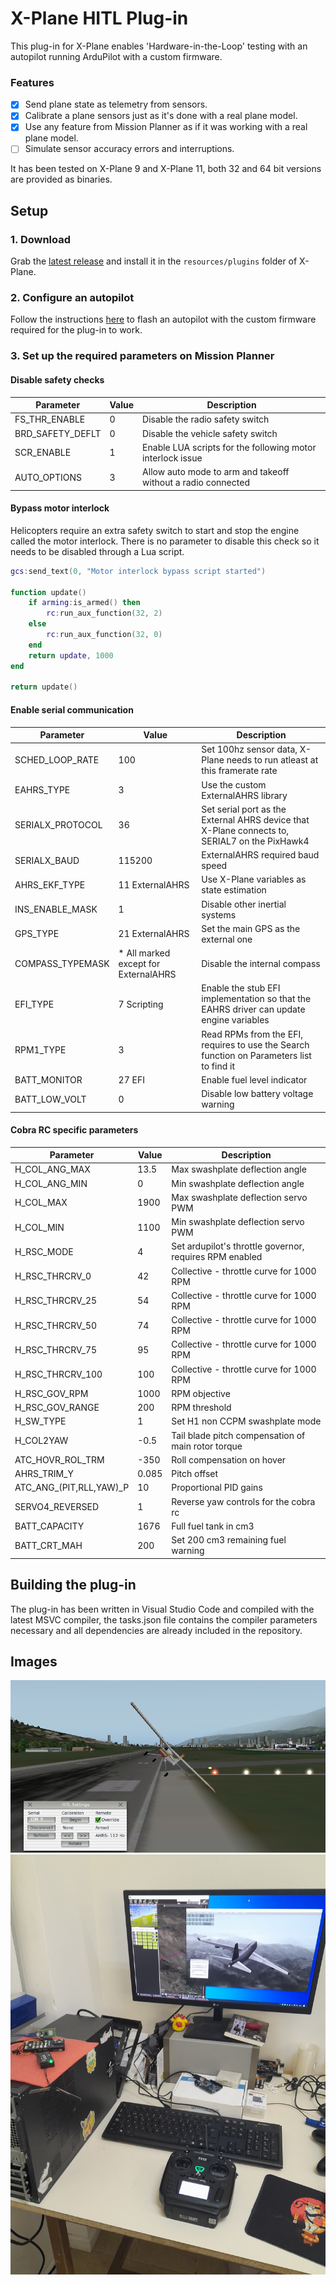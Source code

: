 # X-Plane HITL Plug-in

This plug-in for X-Plane enables 'Hardware-in-the-Loop' testing with an autopilot running ArduPilot with a custom firmware.

### Features

- [x] Send plane state as telemetry from sensors.
- [x] Calibrate a plane sensors just as it's done with a real plane model.
- [x] Use any feature from Mission Planner as if it was working with a real plane model.
- [ ] Simulate sensor accuracy errors and interruptions.

It has been tested on X-Plane 9 and X-Plane 11, both 32 and 64 bit versions are provided as binaries.

## Setup

### 1. Download

Grab the [latest release](https://github.com/qgerman2/xplane-HITL/releases) and install it in the ```resources/plugins``` folder of X-Plane.

### 2. Configure an autopilot

Follow the instructions [here](https://github.com/qgerman2/ardupilot-Simulink) to flash an autopilot with the custom firmware required for the plug-in to work.

### 3. Set up the required parameters on Mission Planner

#### Disable safety checks

| Parameter        | Value | Description                                                  |
| ---------------- | ----- | ------------------------------------------------------------ |
| FS_THR_ENABLE    | 0     | Disable the radio safety switch                              |
| BRD_SAFETY_DEFLT | 0     | Disable the vehicle safety switch                            |
| SCR_ENABLE       | 1     | Enable LUA scripts for the following motor interlock issue   |
| AUTO_OPTIONS     | 3     | Allow auto mode to arm and takeoff without a radio connected |

#### Bypass motor interlock

Helicopters require an extra safety switch to start and stop the engine called the motor interlock.
There is no parameter to disable this check so it needs to be disabled through a Lua script.

```lua
gcs:send_text(0, "Motor interlock bypass script started")

function update()
    if arming:is_armed() then
        rc:run_aux_function(32, 2)
    else
        rc:run_aux_function(32, 0)
    end
    return update, 1000
end

return update()
```

#### Enable serial communication

| Parameter        | Value                                | Description                                                                                   |
| ---------------- | ------------------------------------ | --------------------------------------------------------------------------------------------- |
| SCHED_LOOP_RATE  | 100                                  | Set 100hz sensor data, X-Plane needs to run atleast at this framerate rate                    |
| EAHRS_TYPE       | 3                                    | Use the custom ExternalAHRS library                                                           |
| SERIALX_PROTOCOL | 36                                   | Set serial port as the External AHRS device that X-Plane connects to, SERIAL7 on the PixHawk4 |
| SERIALX_BAUD     | 115200                               | ExternalAHRS required baud speed                                                              |
| AHRS_EKF_TYPE    | 11 ExternalAHRS                      | Use X-Plane variables as state estimation                                                     |
| INS_ENABLE_MASK  | 1                                    | Disable other inertial systems                                                                |
| GPS_TYPE         | 21 ExternalAHRS                      | Set the main GPS as the external one                                                          |
| COMPASS_TYPEMASK | * All marked except for ExternalAHRS | Disable the internal compass                                                                  |
| EFI_TYPE         | 7 Scripting                          | Enable the stub EFI implementation so that the EAHRS driver can update engine variables       |
| RPM1_TYPE        | 3                                    | Read RPMs from the EFI, requires to use the Search function on Parameters list to find it     |
| BATT_MONITOR     | 27 EFI                               | Enable fuel level indicator                                                                   |
| BATT_LOW_VOLT    | 0                                    | Disable low battery voltage warning                                                           |

#### Cobra RC specific parameters

| Parameter               | Value | Description                                             |
| ----------------------- | ----- | ------------------------------------------------------- |
| H_COL_ANG_MAX           | 13.5  | Max swashplate deflection angle                         |
| H_COL_ANG_MIN           | 0     | Min swashplate deflection angle                         |
| H_COL_MAX               | 1900  | Max swashplate deflection servo PWM                     |
| H_COL_MIN               | 1100  | Min swashplate deflection servo PWM                     |
| H_RSC_MODE              | 4     | Set ardupilot's throttle governor, requires RPM enabled |
| H_RSC_THRCRV_0          | 42    | Collective - throttle curve for 1000 RPM                |
| H_RSC_THRCRV_25         | 54    | Collective - throttle curve for 1000 RPM                |
| H_RSC_THRCRV_50         | 74    | Collective - throttle curve for 1000 RPM                |
| H_RSC_THRCRV_75         | 95    | Collective - throttle curve for 1000 RPM                |
| H_RSC_THRCRV_100        | 100   | Collective - throttle curve for 1000 RPM                |
| H_RSC_GOV_RPM           | 1000  | RPM objective                                           |
| H_RSC_GOV_RANGE         | 200   | RPM threshold                                           |
| H_SW_TYPE               | 1     | Set H1 non CCPM swashplate mode                         |
| H_COL2YAW               | -0.5  | Tail blade pitch compensation of main rotor torque      |
| ATC_HOVR_ROL_TRM        | -350  | Roll compensation on hover                              |
| AHRS_TRIM_Y             | 0.085 | Pitch offset                                            |
| ATC_ANG_(PIT,RLL,YAW)_P | 10    | Proportional PID gains                                  |
| SERVO4_REVERSED         | 1     | Reverse yaw controls for the cobra rc                   |
| BATT_CAPACITY           | 1676  | Full fuel tank in cm3                                   |
| BATT_CRT_MAH            | 200   | Set 200 cm3 remaining fuel warning                      |

## Building the plug-in

The plug-in has been written in Visual Studio Code and compiled with the latest MSVC compiler, the tasks.json file contains the compiler parameters necessary and all dependencies are already included in the repository.

## Images

![RC Plane in X-Plane 9](setup-instructions/xplane-rc.png)
![Desk setup with RC controller](setup-instructions/setup.jpeg)
